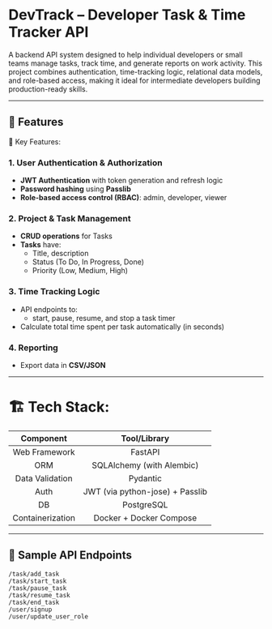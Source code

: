 # DevTrack – Developer Task & Time Tracker API

A backend API system designed to help individual developers or small teams manage tasks, track time, and generate reports on work activity. This project combines authentication, time-tracking logic, relational data models, and role-based access, making it ideal for intermediate developers building production-ready skills.

---

## 🚀 Features

🧩 Key Features:
### 1. User Authentication & Authorization
* **JWT Authentication** with token generation and refresh logic
* **Password hashing** using **Passlib**
* **Role-based access control (RBAC)**: admin, developer, viewer

### 2. Project & Task Management
* **CRUD operations** for Tasks
* **Tasks** have:
  * Title, description
  * Status (To Do, In Progress, Done)
  * Priority (Low, Medium, High)


### 3. Time Tracking Logic
* API endpoints to:
  * start, pause, resume, and stop a task timer
* Calculate total time spent per task automatically (in seconds)

### 4. Reporting
* Export data in **CSV/JSON**

---

# 🏗️ Tech Stack:
| **Component** |        **Tool/Library**         |
|:-:|:-------------------------------:|
| Web Framework |             FastAPI             |
| ORM |    SQLAlchemy (with Alembic)    |
| Data Validation |            Pydantic             |
| Auth | JWT (via python-jose) + Passlib |
| DB |           PostgreSQL            |
| Containerization |     Docker + Docker Compose     |

---

## 🧪 Sample API Endpoints

```http
/task/add_task
/task/start_task
/task/pause_task
/task/resume_task
/task/end_task
/user/signup
/user/update_user_role
```